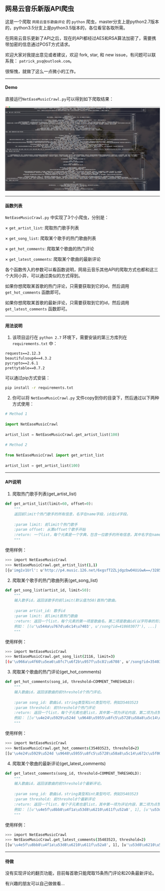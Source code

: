 ## 网易云音乐新版API爬虫

这是一个爬取 `网易云音乐歌曲评论` 的 `python` 爬虫，master分支上是python2.7版本的，python3.5分支上是python3.5版本的，各位看官各取所需。

在网易云音乐更新了API之后，现在的API都经过AES和RSA算法加密了，需要携带加密的信息通过POST方式请求。

欢迎大家对我提出意见或者建议，欢迎 fork, star, 和 new issue，有问题可以联系我： `patrick_psq@outlook.com`。

很惭愧，就做了这么一点微小的工作。

---

#### Demo

直接运行`NetEaseMusicCrawl.py`可以得到如下爬取结果：

![icon](./img/NetEaseMusic.png)

----

#### 函数列表

`NetEaseMusicCrawl.py` 中实现了3个小爬虫，分别是：

× `get_artist_list`: 爬取热门歌手列表

× `get_song_list`: 爬取某个歌手的热门歌曲列表

× `get_hot_comments`: 爬取某个歌曲的热门评论

× `get_latest_comments`: 爬取某个歌曲的最新评论

各个函数传入的参数可以看函数说明，网易云音乐其他API的爬取方式也都和这三个大同小异，可以通过类似的方式得到。

如果你想爬取某首歌的热门评论，只需要获取到它的id，然后调用 `get_hot_comments` 函数即可。

如果你想爬取某首歌的最新评论，只需要获取到它的id，然后调用 `get_latest_comments` 函数即可。

----

#### 用法说明

1. 该项目运行在 `python 2.7` 环境下，需要安装的第三方库列在 `requirements.txt` 中：

```
requests==2.12.3
beautifulsoup4==4.3.2
pycrypto==2.6.1
prettytable==0.7.2
```
可以通过pip方式安装：

```bash
pip install -r requirements.txt
```

2. 你可以将 `NetEaseMusicCrawl.py` 文件copy到你的目录下，然后通过以下两种方式使用：

```python
# Method 1

import NetEaseMusicCrawl

artist_list = NetEaseMusicCrawl.get_artist_list(100)

# Method 2

from NetEaseMusicCrawl import get_artist_list

artist_list = get_artist_list(100)

```

----

#### API说明

1. 爬取热门歌手列表(get_artist_list)

```python
def get_artist_list(limit=60, offset=0):
    """
    返回前limit个热门歌手的所有信息，名字在name字段，id在id字段。

    :param limit: 前limit个热门歌手
    :param offset: 从第offset个歌手开始
    :return: 一个list，每个元素是一个字典，包含一位歌手的所有信息，其中名字在name字段，id在id字段
    """
```

使用样例：

```bash
>>> import NetEaseMusicCrawl
>>> NetEaseMusicCrawl.get_artist_list(1,1)
[{u'img1v1Url': u'http://p4.music.126.net/6xgsfT2ZLjdgzbwO4UiGwA==/3285340746016446.jpg', u'name': u'\u9648\u5955\u8fc5', u'briefDesc': u'', u'albumSize': 90, u'img1v1Id': 3285340746016446, u'musicSize': 1535, u'alias': [u'Eason Chan'], u'picId': 3287539769315193, u'picUrl': u'http://p4.music.126.net/XZrSQeNpsfjyRmibubCb9Q==/3287539769315193.jpg', u'id': 2116, u'trans': u'', u'topicPerson': 0}]
```

2. 爬取某个歌手的热门歌曲列表(get_song_list)
```python
def get_song_list(artist_id, limit=50):
    """
    输入歌手id，返回该歌手的前limit(默认值为50)首热门歌曲。

    :param artist_id: 歌手id
    :param limit: 前limit首热门歌曲
    :return: 返回一个list，每个元素的第一项是歌曲名，第二项是歌曲id(以字符串的形式呈现)
    例如： [(u'\u544a\u767d\u6c14\u7403', u'/song?id=418603077'), ...]
    """
```

使用样例：

```bash
>>> import NetEaseMusicCrawl
>>> NetEaseMusicCrawl.get_song_list(2116, limit=3)
[(u'\u966a\u4f60\u5ea6\u8fc7\u6f2b\u957f\u5c81\u6708', u'/song?id=35403523'), (u'\u4e0d\u8981\u8bf4\u8bdd', u'/song?id=25906124'), (u'\u7ea2\u73ab\u7470', u'/song?id=65126')]
```

3. 爬取某个歌曲的热门评论(get_hot_comments)
```python
def get_hot_comments(song_id, threshold=COMMENT_THRESHOLD):
    """
    输入歌曲id，返回该歌曲的前threshold个热门评论。

    :param song_id: 歌曲id，string类型和int类型均可，例如35403523
    :param threshold: 前threshold个热门评论
    :return: 返回一个list，每个子元素也是list，其中第一项为评论内容，第二项为点赞数。
    例如： [[u'\u4e24\u5929\u524d \u9648\u5955\u8fc5\u5728\u58a8\u5c14\u672c\u5f00\u6f14\u5531\u4f1a \u5b89\u4e1c\u5c3c\u53d1\u5fae\u535a\u8bf4\u4ed6\u5728\u53f0\u4e0b\u542c\u7684\u611f\u6168\u4e07\u5206 \u5c31\u50cf\u505a\u4e86\u4e00\u573a\u68a6 \u4ed6\u7ec8\u4e8e\u5b8c\u6210\u4e86\u81ea\u5df1\u7684\u68a6 \u81ea\u5df1\u559c\u6b22\u7684\u6b4c\u624b\u4e3a\u4ed6\u7684\u4e66\u5531\u7684\u4e3b\u9898\u66f2 \u4f60\u6709\u68a6\u60f3\u4f60\u5c31\u8981\u634d\u536b\u5b83~', 64520],...]
    """
```

使用样例：

```bash
>>> import NetEaseMusicCrawl
>>> NetEaseMusicCrawl.get_hot_comments(35403523, threshold=2)
[[u'\u4e24\u5929\u524d \u9648\u5955\u8fc5\u5728\u58a8\u5c14\u672c\u5f00\u6f14\u5531\u4f1a \u5b89\u4e1c\u5c3c\u53d1\u5fae\u535a\u8bf4\u4ed6\u5728\u53f0\u4e0b\u542c\u7684\u611f\u6168\u4e07\u5206 \u5c31\u50cf\u505a\u4e86\u4e00\u573a\u68a6 \u4ed6\u7ec8\u4e8e\u5b8c\u6210\u4e86\u81ea\u5df1\u7684\u68a6 \u81ea\u5df1\u559c\u6b22\u7684\u6b4c\u624b\u4e3a\u4ed6\u7684\u4e66\u5531\u7684\u4e3b\u9898\u66f2 \u4f60\u6709\u68a6\u60f3\u4f60\u5c31\u8981\u634d\u536b\u5b83~', 64520], [u'\u6211\u4eec\u7528\u521d\u4e2d\u4e09\u5e74\u53bb\u76fc\u671b\u9ad8\u4e2d\u4e09\u5e74\uff0c\u6211\u4eec\u7528\u9ad8\u4e2d\u4e09\u5e74\u53bb\u61a7\u61ac\u5927\u5b66\u56db\u5e74\uff0c\u800c\u7528\u5927\u5b66\u56db\u5e74\u53bb\u6000\u5ff5\u4e2d\u5b66\u516d\u5e74\uff0c\u6700\u7ec8\u7528\u6211\u4eec\u7684\u4e00\u751f\u53bb\u796d\u5960\u6211\u4eec\u7684\u9752\u6625\u3002 \u5927\u5b78\u5373\u5c06\u7ed3\u675f\u8c01\u4f1a\u966a\u6211\u8d70\u4e0b\u4e00\u6bb5[\u7231\u5fc3][\u7231\u5fc3]', 60442]]
```

4. 爬取某个歌曲的最新评论(get_latest_comments)
```python
def get_latest_comments(song_id, threshold=COMMENT_THRESHOLD):
    """
    输入歌曲id，返回该歌曲的前threshold个最新评论。

    :param song_id: 歌曲id，string类型和int类型均可，例如35403523
    :param threshold: 前threshold个最新评论
    :return: 返回一个list，每个子元素也是list，其中第一项为评论内容，第二项为点赞数。
    例如： [[u'\u4e5f\u8bb8\u4f1a\u53d8\u6210\u611f\u52a8', 1], [u'\u53d8\u6210\u52c7\u6562', 0]]
    """
```

使用样例：

```bash
>>> import NetEaseMusicCrawl
>>> NetEaseMusicCrawl.get_latest_comments(35403523, threshold=2)
[[u'\u4e5f\u8bb8\u4f1a\u53d8\u6210\u611f\u52a8', 1], [u'\u53d8\u6210\u52c7\u6562', 0]]
```
----

#### 待做

没有实现评论的翻页功能，目前每首歌只能爬取15条热门评论和20条最新评论。

有兴趣的朋友可以自己做做看...

